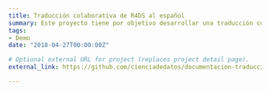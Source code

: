 ```yaml
---
title: Traducción colaborativa de R4DS al español
summary: Este proyecto tiene por objetivo desarrollar una traducción colaborativa del libro R for Data Science para la comunidad hispanoparlante.
tags:
- Demo
date: "2018-04-27T00:00:00Z"

# Optional external URL for project (replaces project detail page).
external_link: https://github.com/cienciadedatos/documentacion-traduccion-r4ds

---
```

